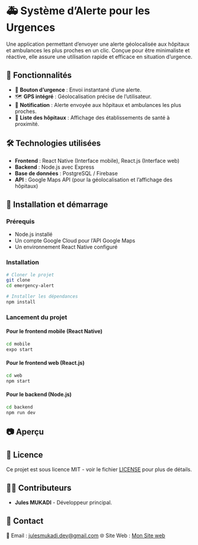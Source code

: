 # 🚑 Système d’Alerte pour les Urgences

Une application permettant d’envoyer une alerte géolocalisée aux hôpitaux et ambulances les plus proches en un clic. 
Conçue pour être minimaliste et réactive, elle assure une utilisation rapide et efficace en situation d’urgence.

## 📌 Fonctionnalités
- 📍 **Bouton d’urgence** : Envoi instantané d’une alerte.
- 🗺️ **GPS intégré** : Géolocalisation précise de l’utilisateur.
- 🔔 **Notification** : Alerte envoyée aux hôpitaux et ambulances les plus proches.
- 🏥 **Liste des hôpitaux** : Affichage des établissements de santé à proximité.

## 🛠️ Technologies utilisées
- **Frontend** : React Native (Interface mobile), React.js (Interface web)
- **Backend** : Node.js avec Express
- **Base de données** : PostgreSQL / Firebase
- **API** : Google Maps API (pour la géolocalisation et l’affichage des hôpitaux)

## 🚀 Installation et démarrage
### Prérequis
- Node.js installé
- Un compte Google Cloud pour l’API Google Maps
- Un environnement React Native configuré

### Installation
```bash
# Cloner le projet
git clone 
cd emergency-alert

# Installer les dépendances
npm install
```

### Lancement du projet
#### Pour le frontend mobile (React Native)
```bash
cd mobile
expo start
```

#### Pour le frontend web (React.js)
```bash
cd web
npm start
```

#### Pour le backend (Node.js)
```bash
cd backend
npm run dev
```

## 📷 Aperçu


## 📜 Licence
Ce projet est sous licence MIT - voir le fichier [LICENSE](LICENSE) pour plus de détails.

## 👨‍💻 Contributeurs
- **Jules MUKADI** - Développeur principal.

## 📩 Contact
📧 Email : julesmukadi.dev@gmail.com
🌐 Site Web : [Mon Site web](https://julesmukadi.me)
